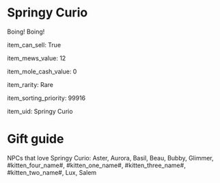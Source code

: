 # Springy Curio

Boing! Boing!

item_can_sell: True

item_mews_value: 12

item_mole_cash_value: 0

item_rarity: Rare

item_sorting_priority: 99916

item_uid: Springy Curio

# Gift guide

NPCs that love Springy Curio: Aster, Aurora, Basil, Beau, Bubby, Glimmer, #kitten_four_name#, #kitten_one_name#, #kitten_three_name#, #kitten_two_name#, Lux, Salem